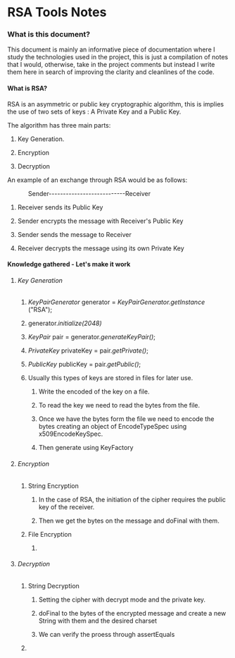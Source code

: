 # RSA Tools Notes

### What is this document?

This document is mainly an informative piece of documentation where I study the technologies used in the project, this is just a compilation of notes that I would, otherwise, take in the project comments but instead I write them here in search of improving the clarity and cleanlines of the code.



#### What is RSA?

RSA is an asymmetric  or public key cryptographic algorithm, this is implies the use  of two sets of keys : A Private Key and a Public Key.

The algorithm has three main parts:

1. Key Generation.

2. Encryption

3. Decryption

An example of an exchange through RSA would be as follows:

            Sender---------------------------Receiver

1. Receiver sends its Public Key

2. Sender encrypts the message with Receiver's Public Key 

3. Sender sends the message to Receiver

4. Receiver decrypts the message using its own Private Key



#### Knowledge gathered - Let's make it work

1. ###### Key Generation
   
   1. *KeyPairGenerator* generator = *KeyPairGenerator.getInstance* ("RSA");
   
   2. generator.*initialize(2048)*
   
   3. *KeyPair* pair = generator.*generateKeyPair()*;
   
   4. *PrivateKey*  privateKey = pair.*getPrivate()*;
   
   5. *PublicKey* publicKey = pair.*getPublic()*;
   
   6. Usually this types of keys are stored in files for later use.
      
      1. Write the encoded of the key on a file.
      
      2. To read the key we need to read the bytes from the file.
      
      3. Once we have the bytes form the file we need to encode the bytes creating an object of EncodeTypeSpec using x509EncodeKeySpec.
      
      4. Then generate using KeyFactory 

2. ###### Encryption
   
   1. String Encryption
      
      1. In the case of RSA, the initiation of the cipher requires the public key of the receiver.
      
      2. Then we get the bytes on the message and doFinal with them.
   
   2. File Encryption
      
      1. 

3. ###### Decryption
   
   1. String Decryption
      
      1. Setting the cipher with decrypt mode and the private key.
      
      2. doFinal to the bytes of the encrypted message and create a new String with them and the desired charset
      
      3. We can verify the proess through assertEquals
   
   2. 



